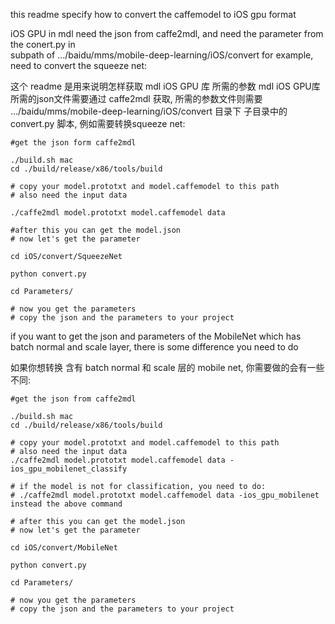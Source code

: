 this readme specify how to convert the caffemodel to iOS gpu format

iOS GPU in mdl need the json from caffe2mdl, and need the parameter from the conert.py in   
subpath of .../baidu/mms/mobile-deep-learning/iOS/convert
for example, need to convert the squeeze net:

这个 readme 是用来说明怎样获取 mdl iOS GPU 库 所需的参数
mdl iOS GPU库 所需的json文件需要通过 caffe2mdl 获取, 所需的参数文件则需要 .../baidu/mms/mobile-deep-learning/iOS/convert 目录下 子目录中的 convert.py 脚本,
例如需要转换squeeze net:

```
#get the json form caffe2mdl

./build.sh mac
cd ./build/release/x86/tools/build

# copy your model.prototxt and model.caffemodel to this path
# also need the input data

./caffe2mdl model.prototxt model.caffemodel data

#after this you can get the model.json
# now let's get the parameter

cd iOS/convert/SqueezeNet

python convert.py

cd Parameters/

# now you get the parameters
# copy the json and the parameters to your project

```


if you want to get the json and parameters of the MobileNet which has batch normal and scale layer, there is some difference you need to do

如果你想转换 含有 batch normal 和 scale 层的 mobile net, 你需要做的会有一些不同:

```
#get the json from caffe2mdl

./build.sh mac
cd ./build/release/x86/tools/build

# copy your model.prototxt and model.caffemodel to this path
# also need the input data
./caffe2mdl model.prototxt model.caffemodel data -ios_gpu_mobilenet_classify

# if the model is not for classification, you need to do:
# ./caffe2mdl model.prototxt model.caffemodel data -ios_gpu_mobilenet instead the above command

# after this you can get the model.json
# now let's get the parameter

cd iOS/convert/MobileNet

python convert.py

cd Parameters/

# now you get the parameters
# copy the json and the parameters to your project

```



